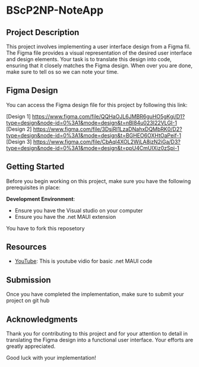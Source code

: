 # BScP2NP-NoteApp

## Project Description

This project involves implementing a user interface design from a Figma fil. The Figma file provides a visual representation of the desired user interface and design elements. Your task is to translate this design into code, ensuring that it closely matches the Figma design. When over you are done, make sure to tell os so we can note your time.

## Figma Design

You can access the Figma design file for this project by following this link: 

[Design 1] https://www.figma.com/file/QQHaOJL6JMBR6guHO5gKgi/D1?type=design&node-id=0%3A1&mode=design&t=nBI84u023I22VLGI-1
[Design 2] https://www.figma.com/file/3DsjRI1LzaDNahxDQMbRK0/D2?type=design&node-id=0%3A1&mode=design&t=BGHEO6OXHtOaPeif-1
[Design 3] https://www.figma.com/file/CbAql4XOL2WjLA8jzN2iGa/D3?type=design&node-id=0%3A1&mode=design&t=ppU4CmUIXiz0zSpi-1

## Getting Started

Before you begin working on this project, make sure you have the following prerequisites in place:

**Development Environment**:
- Ensure you have the Visual studio on your computer
- Ensure you have the .net MAUI extension

You have to fork this reposetory


## Resources

- [YouTube]([https://www.figma.com/](https://youtu.be/VhXpmSNctHs)): This is youtube vidio for basic .net MAUI code

## Submission

Once you have completed the implementation, make sure to submit your project on git hub

## Acknowledgments

Thank you for contributing to this project and for your attention to detail in translating the Figma design into a functional user interface. Your efforts are greatly appreciated.

Good luck with your implementation!
